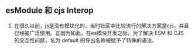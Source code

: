 ## esModule 和 cjs Interop

1. 在很久以前，js是没有模块化的，当时社区中比较流行的解决方案是cjs，并且已经被广泛使用。正因为如此，在es模块开发之际，为了解决 ESM 和 CJS 的交互性问题，名为 default 的导出名称被赋予了特殊的语法。